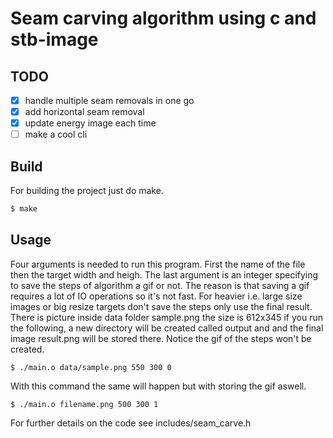 # Seam carving algorithm using c and stb-image

## TODO

- [x] handle multiple seam removals in one go
- [x] add horizontal seam removal
- [x] update energy image each time
- [ ] make a cool cli

## Build

For building the project just do make.

```bash
$ make
```

## Usage

Four arguments is needed to run this program. First the name of the file then the target width and heigh. The last argument is an integer specifying to save the steps of algorithm a gif or not. The reason is that saving a gif requires a lot of IO operations so it's not fast. For heavier i.e. large size images or big resize targets don't save the steps only use the final result.
There is picture inside data folder sample.png the size is 612x345 if you run the following, a new directory will be created called output and and the final image result.png will be stored there. Notice the gif of the steps won't be created.

```
$ ./main.o data/sample.png 550 300 0
```

With this command the same will happen but with storing the gif aswell.

```
$ ./main.o filename.png 500 300 1
```

For further details on the code see includes/seam_carve.h
